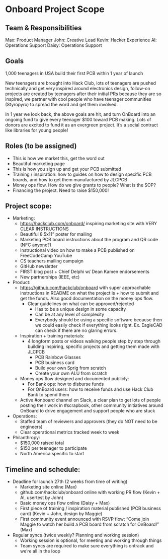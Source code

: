 # Onboard Project Scope

## Team & Responsibilities

Max: Product Manager
John: Creative Lead
Kevin: Hacker Experience
Al: Operations Support
Daisy: Operations Support

## Goals

1,000 teenagers in USA build their first PCB within 1 year of launch

New teenagers are brought into Hack Club, lots of teenagers are pushed technically and get very inspired around electronics design, follow-on projects are created by teenagers after their initial PRs because they are so inspired, we partner with cool people who have teenager communities (Styropyro) to spread the word and get them involved.

In 1 year we look back, the above goals are hit, and turn OnBoard into an ongoing fund to give every teenager $100 toward PCB making. Lots of donors are excited to fund it as an evergreen project. It’s a social contract like libraries for young people!

## Roles (to be assigned)

- This is how we market this, get the word out
- Beautiful marketing page
- This is how you sign up and get your PCB submitted
- Training / inspiration: how to guides on how to design specific PCB boards, and how to get them manufactured by JLCPCB
- Money ops flow. How do we give grants to people? What is the SOP?
- Financing the project. Need to raise $150,000!

## Project scope:

- Marketing:
  - https://hackclub.com/onboard/ inspiring marketing site with VERY CLEAR INSTRUCTIONS
  - Beautiful 8.5x11” poster for mailing
  - Marketing PCB board instructions about the program and QR code (NFC anyone?)
  - Instructional video on how to make a PCB published on FreeCodeCamp YouTube
  - CS teachers mailing campaign
  - GitHub newsletter
  - FIRST blog post + Chief Delphi w/ Dean Kamen endorsements
  - New partnerships (IEEE, etc)
- Product:
  - https://github.com/hackclub/onboard with super approachable instructions in README on what the project is + how to submit and get the funds. Also good documentation on the money ops flow.
    - Clear guidelines on what can be approved/rejected
      - Has to be a unique design in some capacity
      - Can be at any level of complexity
      - Everybody should be using a specific software because then we could easily check if everything looks right. Ex. EagleCAD can check if there are no glaring errors.
  - Inspiration + training materials:
    - 4 longform posts or videos walking people step by step through building inspiring, specific projects and getting them made with JLCPCB
      - PCB Rainbow Glasses
      - PCB business card
      - Build your own Sprig from scratch
      - Create your own ALU from scratch
  - Money ops flow designed and documented publicly:
    - For Bank ops: how to disburse funds
    - For OnBoard users: how to receive funds and use Hack Club Bank to spend them
  - Active #onboard channel on Slack, a clear plan to get lots of people posting their work in #scrapbook, other community initiatives around OnBoard to drive engagement and support people who are stuck
- Operations:
  - Staffed team of reviewers and approvers (they do NOT need to be engineers)
  - Clear operational metrics tracked week to week
- Philanthropy:
  - $150,000 raised total
  - $150 per teenager to participate
  - North America specific to start

## Timeline and schedule:

- Deadline for launch 27th (2 weeks from time of writing)
  - Marketing site online (Max)
  - github.com/hackclub/onboard online with working PR flow (Kevin + Al, usertest by John)
  - Basic money ops flow online (Daisy + Max)
  - First piece of training / inspiration material published (PCB business card) (Kevin + John, design by Maggie)
  - First community event announced with RSVP flow: “Come join Maggie to watch her build a PCB board from scratch for OnBoard!” (Max)
- Regular syncs (twice weekly? Planning and working session)
  - Working session is optional, for meeting and working through things
  - Team syncs are required to make sure everything is ontrack and we’re all in the loop
